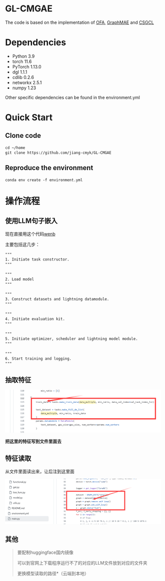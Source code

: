 # GL-CMGAE
The code is based on the implementation of [OFA](https://github.com/LechengKong/OneForAll), [GraphMAE](https://github.com/THUDM/GraphMAE) and [CSGCL](https://github.com/HanChen-HUST/CSGCL)



# Dependencies
* Python 3.9
* torch 11.6
* PyTorch 1.13.0
* dgl 1.1.1
* cdlib 0.2.6
* networkx 2.5.1
* numpy 1.23

Other specific dependencies can be found in the environment.yml

# Quick Start
## Clone code 
~~~shell
cd ~/home
git clone https://github.com/jiang-cmyk/GL-CMGAE
~~~

## Reproduce the environment
~~~conda
conda env create -f environment.yml
~~~


# 操作流程
## 使用LLM句子嵌入
现在直接用这个代码[wenb ](https://github.com/LechengKong/OneForAll/blob/main/run_cdm.py)


主要包括这几步：


    """
    1. Initiate task constructor.
    """
    
    """
    2. Load model 
    """
    
    """
    3. Construct datasets and lightning datamodule.
    """
       
    """
    4. Initiate evaluation kit. 
    """

    """
    5. Initiate optimizer, scheduler and lightning model module.
    """
    
    """
    6. Start training and logging.
    """
## 抽取特征
![](/fig/image.png)

**把这里的特征写到文件里面去**

## 特征读取

从文件里面读出来，让后注到这里面

![替换这里的特征值](/fig/image11.png)

## 其他

> 要配制huggingface国内镜像
> 
> 可以到官网上下载程序运行不了的对应的LLM文件放到对应的文件夹
> 
> 更换模型读取的路径*（云端到本地）
